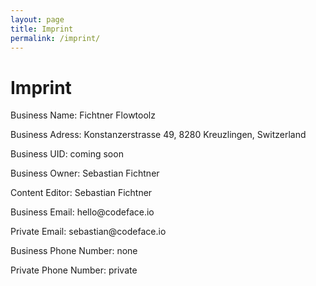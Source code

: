 ```yaml
---
layout: page
title: Imprint
permalink: /imprint/
---
```


<h1>Imprint</h1>
        
<p>
Business Name: Fichtner Flowtoolz
</p>

<p>
Business Adress: Konstanzerstrasse 49, 8280 Kreuzlingen, Switzerland
</p>

<p>
Business UID: coming soon
</p>

<p>
Business Owner: Sebastian Fichtner
</p>

<p>
Content Editor: Sebastian Fichtner
</p>

<p>
Business Email: hello@codeface.io
</p>

<p>
Private Email: sebastian@codeface.io
</p>

<p>
Business Phone Number: none
</p>

<p>
Private Phone Number: private
</p>